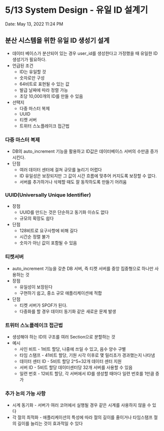 # 5/13 System Design - 유일 ID 설계기

Date: May 13, 2022 11:24 PM

## 분산 시스템을 위한 유일 ID 생성기 설계

- 데이터 베이스가 분산되어 있는 경우 user_id를 생성한다고 가정했을 때 유일한 ID 생성기가 필요하다.
- 언급된 조건
    - ID는 유일할 것
    - 숫자로만 구성
    - 64비트로 표현될 수 있는 값
    - 발급 날짜에 따라 정렬 가능
    - 초당 10,000개의 ID를 만들 수 있음
- 선택지
    - 다중 마스터 복제
    - UUID
    - 티켓 서버
    - 트위터 스노플레이크 접근법

### 다중 마스터 복제

- DB의 auto_increment 기능을 활용하고 ID값은 데이터베이스 서버의 수만큼 증가시킨다.
- 단점
    - 여러 데이터 센터에 걸쳐 규모를 늘리기 어렵다
    - ID 유일성은 보장되지만 그 값이 시간 흐름에 맞추어 커지도록 보장할 수 없다.
    - 서버를 추가하거나 삭제할 때도 잘 동작하도록 만들기 어려움

### UUID(Universally Unique Identifier)

- 장점
    - UUID를 만드는 것은 단순하고 동기화 이슈도 없다
    - 규모의 확장도 쉽다
- 단점
    - 128비트로 요구사항에 비해 길다
    - 시간순 정렬 불가
    - 숫자가 아닌 값이 포함될 수 있음

### 티켓서버

- auto_increment 기능을 갖춘 DB 서버, 즉 티켓 서버를 중앙 집중형으로 하나만 사용하는 것
- 장점
    - 유일성이 보장된다
    - 구현하기 쉽고, 중소 규모 애플리케이션에 적합
- 단점
    - 티켓 서버가 SPOF가 된다.
    - 다중화를 할 경우 데이터 동기화 같은 새로운 문제 발생

### 트위터 스노플레이크 접근법

- 생성해야 하는 ID의 구조를 여러 Section으로 분할하는 것
- 예시
    - 사인 비트 - 1비트 할당, 나중에 쓰일 수 있고, 음수 양수 구별
    - 타임 스탬프 - 41비트 할당, 기원 시각 이후로 몇 밀리초가 경과했는지 나타냄
    - 데이터 센터 ID - 5비트 할당 2^5=32개 데이터 센터 지원
    - 서버 ID - 5비트 할당 데이터센터당 32개 서버를 사용할 수 있음
    - 일련 번호 - 12비트 할당, 각 서버에서 ID를 생성할 때마다 일련 번호를 1만큼 증가

### 추가 논의 가능 사항

- 시계 동기화 - 서버가 여러 코어에서 실행될 경우 같은 시계를 사용하지 않을 수 있다
- 각 절의 최적화 - 애플리케이션의 특성에 따라 절의 길이를 줄이거나 타임스탬프 절의 길이를 늘리는 것이 효과적일 수 있다
